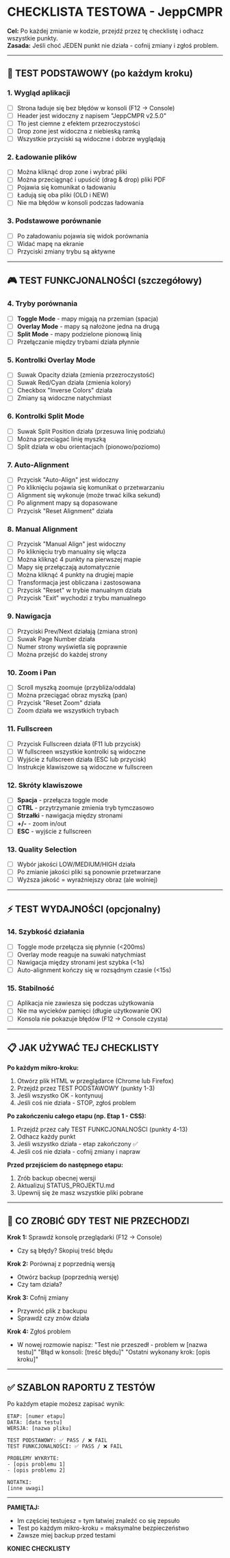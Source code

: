 # CHECKLISTA TESTOWA - JeppCMPR

**Cel:** Po każdej zmianie w kodzie, przejdź przez tę checklistę i odhacz wszystkie punkty.  
**Zasada:** Jeśli choć JEDEN punkt nie działa - cofnij zmiany i zgłoś problem.

---

## 🧪 TEST PODSTAWOWY (po każdym kroku)

### 1. Wygląd aplikacji
- [ ] Strona ładuje się bez błędów w konsoli (F12 → Console)
- [ ] Header jest widoczny z napisem "JeppCMPR v2.5.0"
- [ ] Tło jest ciemne z efektem przezroczystości
- [ ] Drop zone jest widoczna z niebieską ramką
- [ ] Wszystkie przyciski są widoczne i dobrze wyglądają

### 2. Ładowanie plików
- [ ] Można kliknąć drop zone i wybrać pliki
- [ ] Można przeciągnąć i upuścić (drag & drop) pliki PDF
- [ ] Pojawia się komunikat o ładowaniu
- [ ] Ładują się oba pliki (OLD i NEW)
- [ ] Nie ma błędów w konsoli podczas ładowania

### 3. Podstawowe porównanie
- [ ] Po załadowaniu pojawia się widok porównania
- [ ] Widać mapę na ekranie
- [ ] Przyciski zmiany trybu są aktywne

---

## 🎮 TEST FUNKCJONALNOŚCI (szczegółowy)

### 4. Tryby porównania
- [ ] **Toggle Mode** - mapy migają na przemian (spacja)
- [ ] **Overlay Mode** - mapy są nałożone jedna na drugą
- [ ] **Split Mode** - mapy podzielone pionową linią
- [ ] Przełączanie między trybami działa płynnie

### 5. Kontrolki Overlay Mode
- [ ] Suwak Opacity działa (zmienia przezroczystość)
- [ ] Suwak Red/Cyan działa (zmienia kolory)
- [ ] Checkbox "Inverse Colors" działa
- [ ] Zmiany są widoczne natychmiast

### 6. Kontrolki Split Mode
- [ ] Suwak Split Position działa (przesuwa linię podziału)
- [ ] Można przeciągać linię myszką
- [ ] Split działa w obu orientacjach (pionowo/poziomo)

### 7. Auto-Alignment
- [ ] Przycisk "Auto-Align" jest widoczny
- [ ] Po kliknięciu pojawia się komunikat o przetwarzaniu
- [ ] Alignment się wykonuje (może trwać kilka sekund)
- [ ] Po alignment mapy są dopasowane
- [ ] Przycisk "Reset Alignment" działa

### 8. Manual Alignment
- [ ] Przycisk "Manual Align" jest widoczny
- [ ] Po kliknięciu tryb manualny się włącza
- [ ] Można kliknąć 4 punkty na pierwszej mapie
- [ ] Mapy się przełączają automatycznie
- [ ] Można kliknąć 4 punkty na drugiej mapie
- [ ] Transformacja jest obliczana i zastosowana
- [ ] Przycisk "Reset" w trybie manualnym działa
- [ ] Przycisk "Exit" wychodzi z trybu manualnego

### 9. Nawigacja
- [ ] Przyciski Prev/Next działają (zmiana stron)
- [ ] Suwak Page Number działa
- [ ] Numer strony wyświetla się poprawnie
- [ ] Można przejść do każdej strony

### 10. Zoom i Pan
- [ ] Scroll myszką zoomuje (przybliża/oddala)
- [ ] Można przeciągać obraz myszką (pan)
- [ ] Przycisk "Reset Zoom" działa
- [ ] Zoom działa we wszystkich trybach

### 11. Fullscreen
- [ ] Przycisk Fullscreen działa (F11 lub przycisk)
- [ ] W fullscreen wszystkie kontrolki są widoczne
- [ ] Wyjście z fullscreen działa (ESC lub przycisk)
- [ ] Instrukcje klawiszowe są widoczne w fullscreen

### 12. Skróty klawiszowe
- [ ] **Spacja** - przełącza toggle mode
- [ ] **CTRL** - przytrzymanie zmienia tryb tymczasowo
- [ ] **Strzałki** - nawigacja między stronami
- [ ] **+/-** - zoom in/out
- [ ] **ESC** - wyjście z fullscreen

### 13. Quality Selection
- [ ] Wybór jakości LOW/MEDIUM/HIGH działa
- [ ] Po zmianie jakości pliki są ponownie przetwarzane
- [ ] Wyższa jakość = wyraźniejszy obraz (ale wolniej)

---

## ⚡ TEST WYDAJNOŚCI (opcjonalny)

### 14. Szybkość działania
- [ ] Toggle mode przełącza się płynnie (<200ms)
- [ ] Overlay mode reaguje na suwaki natychmiast
- [ ] Nawigacja między stronami jest szybka (<1s)
- [ ] Auto-alignment kończy się w rozsądnym czasie (<15s)

### 15. Stabilność
- [ ] Aplikacja nie zawiesza się podczas użytkowania
- [ ] Nie ma wycieków pamięci (długie użytkowanie OK)
- [ ] Konsola nie pokazuje błędów (F12 → Console czysta)

---

## 📋 JAK UŻYWAĆ TEJ CHECKLISTY

**Po każdym mikro-kroku:**
1. Otwórz plik HTML w przeglądarce (Chrome lub Firefox)
2. Przejdź przez TEST PODSTAWOWY (punkty 1-3)
3. Jeśli wszystko OK - kontynuuj
4. Jeśli coś nie działa - STOP, zgłoś problem

**Po zakończeniu całego etapu (np. Etap 1 - CSS):**
1. Przejdź przez cały TEST FUNKCJONALNOŚCI (punkty 4-13)
2. Odhacz każdy punkt
3. Jeśli wszystko działa - etap zakończony ✅
4. Jeśli coś nie działa - cofnij zmiany i napraw

**Przed przejściem do następnego etapu:**
1. Zrób backup obecnej wersji
2. Aktualizuj STATUS_PROJEKTU.md
3. Upewnij się że masz wszystkie pliki pobrane

---

## 🚨 CO ZROBIĆ GDY TEST NIE PRZECHODZI

**Krok 1:** Sprawdź konsolę przeglądarki (F12 → Console)
- Czy są błędy? Skopiuj treść błędu

**Krok 2:** Porównaj z poprzednią wersją
- Otwórz backup (poprzednią wersję)
- Czy tam działa?

**Krok 3:** Cofnij zmiany
- Przywróć plik z backupu
- Sprawdź czy znów działa

**Krok 4:** Zgłoś problem
- W nowej rozmowie napisz:
  "Test nie przeszedł - problem w [nazwa testu]"
  "Błąd w konsoli: [treść błędu]"
  "Ostatni wykonany krok: [opis kroku]"

---

## ✅ SZABLON RAPORTU Z TESTÓW

Po każdym etapie możesz zapisać wynik:

```
ETAP: [numer etapu]
DATA: [data testu]
WERSJA: [nazwa pliku]

TEST PODSTAWOWY: ✅ PASS / ❌ FAIL
TEST FUNKCJONALNOŚCI: ✅ PASS / ❌ FAIL

PROBLEMY WYKRYTE:
- [opis problemu 1]
- [opis problemu 2]

NOTATKI:
[inne uwagi]
```

---

**PAMIĘTAJ:** 
- Im częściej testujesz = tym łatwiej znaleźć co się zepsuło
- Test po każdym mikro-kroku = maksymalne bezpieczeństwo
- Zawsze miej backup przed testami

**KONIEC CHECKLISTY**